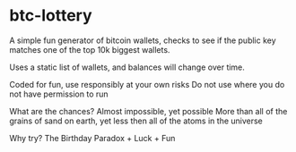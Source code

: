 # btc-lottery

A simple fun generator of bitcoin wallets, checks to see if the public key matches one of the top 10k biggest wallets.

Uses a static list of wallets, and balances will change over time.

Coded for fun, use responsibly at your own risks
Do not use where you do not have permission to run

What are the chances?
Almost impossible, yet possible
More than all of the grains of sand on earth, yet less then all of the atoms in the universe

Why try?
The Birthday Paradox + Luck + Fun
